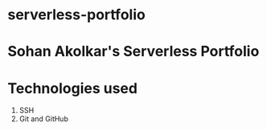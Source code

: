 # serverless-portfolio

# Sohan Akolkar's Serverless Portfolio

# Technologies used

  1. SSH
  2. Git and GitHub
